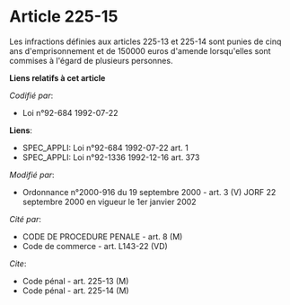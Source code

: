 # Article 225-15

Les infractions définies aux articles 225-13 et 225-14 sont punies de cinq ans d'emprisonnement et de 150000 euros d'amende
lorsqu'elles sont commises à l'égard de plusieurs personnes.

**Liens relatifs à cet article**

_Codifié par_:

  - Loi n°92-684 1992-07-22

**Liens**:

  - SPEC_APPLI: Loi n°92-684 1992-07-22 art. 1
  - SPEC_APPLI: Loi n°92-1336 1992-12-16 art. 373

_Modifié par_:

  - Ordonnance n°2000-916 du 19 septembre 2000 - art. 3 (V) JORF 22 septembre 2000 en vigueur le 1er janvier 2002

_Cité par_:

  - CODE DE PROCEDURE PENALE - art. 8 (M)
  - Code de commerce - art. L143-22 (VD)

_Cite_:

  - Code pénal - art. 225-13 (M)
  - Code pénal - art. 225-14 (M)
